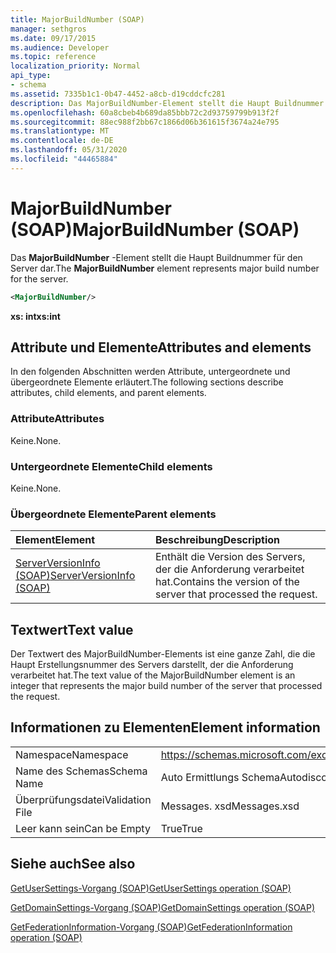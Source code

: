 ```yaml
---
title: MajorBuildNumber (SOAP)
manager: sethgros
ms.date: 09/17/2015
ms.audience: Developer
ms.topic: reference
localization_priority: Normal
api_type:
- schema
ms.assetid: 7335b1c1-0b47-4452-a8cb-d19cddcfc281
description: Das MajorBuildNumber-Element stellt die Haupt Buildnummer für den Server dar.
ms.openlocfilehash: 60a8cbeb4b689da85bbb72c2d93759799b913f2f
ms.sourcegitcommit: 88ec988f2bb67c1866d06b361615f3674a24e795
ms.translationtype: MT
ms.contentlocale: de-DE
ms.lasthandoff: 05/31/2020
ms.locfileid: "44465884"
---
```

# <a name="majorbuildnumber-soap"></a><span data-ttu-id="eaa06-103">MajorBuildNumber (SOAP)</span><span class="sxs-lookup"><span data-stu-id="eaa06-103">MajorBuildNumber (SOAP)</span></span>

<span data-ttu-id="eaa06-104">Das **MajorBuildNumber** -Element stellt die Haupt Buildnummer für den Server dar.</span><span class="sxs-lookup"><span data-stu-id="eaa06-104">The **MajorBuildNumber** element represents major build number for the server.</span></span> 
  
```XML
<MajorBuildNumber/>
```

 <span data-ttu-id="eaa06-105">**xs: int**</span><span class="sxs-lookup"><span data-stu-id="eaa06-105">**xs:int**</span></span>
## <a name="attributes-and-elements"></a><span data-ttu-id="eaa06-106">Attribute und Elemente</span><span class="sxs-lookup"><span data-stu-id="eaa06-106">Attributes and elements</span></span>

<span data-ttu-id="eaa06-107">In den folgenden Abschnitten werden Attribute, untergeordnete und übergeordnete Elemente erläutert.</span><span class="sxs-lookup"><span data-stu-id="eaa06-107">The following sections describe attributes, child elements, and parent elements.</span></span>
  
### <a name="attributes"></a><span data-ttu-id="eaa06-108">Attribute</span><span class="sxs-lookup"><span data-stu-id="eaa06-108">Attributes</span></span>

<span data-ttu-id="eaa06-109">Keine.</span><span class="sxs-lookup"><span data-stu-id="eaa06-109">None.</span></span>
  
### <a name="child-elements"></a><span data-ttu-id="eaa06-110">Untergeordnete Elemente</span><span class="sxs-lookup"><span data-stu-id="eaa06-110">Child elements</span></span>

<span data-ttu-id="eaa06-111">Keine.</span><span class="sxs-lookup"><span data-stu-id="eaa06-111">None.</span></span>
  
### <a name="parent-elements"></a><span data-ttu-id="eaa06-112">Übergeordnete Elemente</span><span class="sxs-lookup"><span data-stu-id="eaa06-112">Parent elements</span></span>

|<span data-ttu-id="eaa06-113">**Element**</span><span class="sxs-lookup"><span data-stu-id="eaa06-113">**Element**</span></span>|<span data-ttu-id="eaa06-114">**Beschreibung**</span><span class="sxs-lookup"><span data-stu-id="eaa06-114">**Description**</span></span>|
|:-----|:-----|
|[<span data-ttu-id="eaa06-115">ServerVersionInfo (SOAP)</span><span class="sxs-lookup"><span data-stu-id="eaa06-115">ServerVersionInfo (SOAP)</span></span>](serverversioninfo-soap.md) <br/> |<span data-ttu-id="eaa06-116">Enthält die Version des Servers, der die Anforderung verarbeitet hat.</span><span class="sxs-lookup"><span data-stu-id="eaa06-116">Contains the version of the server that processed the request.</span></span>  <br/> |
   
## <a name="text-value"></a><span data-ttu-id="eaa06-117">Textwert</span><span class="sxs-lookup"><span data-stu-id="eaa06-117">Text value</span></span>

<span data-ttu-id="eaa06-118">Der Textwert des MajorBuildNumber-Elements ist eine ganze Zahl, die die Haupt Erstellungsnummer des Servers darstellt, der die Anforderung verarbeitet hat.</span><span class="sxs-lookup"><span data-stu-id="eaa06-118">The text value of the MajorBuildNumber element is an integer that represents the major build number of the server that processed the request.</span></span>
  
## <a name="element-information"></a><span data-ttu-id="eaa06-119">Informationen zu Elementen</span><span class="sxs-lookup"><span data-stu-id="eaa06-119">Element information</span></span>

|||
|:-----|:-----|
|<span data-ttu-id="eaa06-120">Namespace</span><span class="sxs-lookup"><span data-stu-id="eaa06-120">Namespace</span></span>  <br/> |https://schemas.microsoft.com/exchange/2010/Autodiscover  <br/> |
|<span data-ttu-id="eaa06-121">Name des Schemas</span><span class="sxs-lookup"><span data-stu-id="eaa06-121">Schema Name</span></span>  <br/> |<span data-ttu-id="eaa06-122">Auto Ermittlungs Schema</span><span class="sxs-lookup"><span data-stu-id="eaa06-122">Autodiscover schema</span></span>  <br/> |
|<span data-ttu-id="eaa06-123">Überprüfungsdatei</span><span class="sxs-lookup"><span data-stu-id="eaa06-123">Validation File</span></span>  <br/> |<span data-ttu-id="eaa06-124">Messages. xsd</span><span class="sxs-lookup"><span data-stu-id="eaa06-124">Messages.xsd</span></span>  <br/> |
|<span data-ttu-id="eaa06-125">Leer kann sein</span><span class="sxs-lookup"><span data-stu-id="eaa06-125">Can be Empty</span></span>  <br/> |<span data-ttu-id="eaa06-126">True</span><span class="sxs-lookup"><span data-stu-id="eaa06-126">True</span></span>  <br/> |
   
## <a name="see-also"></a><span data-ttu-id="eaa06-127">Siehe auch</span><span class="sxs-lookup"><span data-stu-id="eaa06-127">See also</span></span>



[<span data-ttu-id="eaa06-128">GetUserSettings-Vorgang (SOAP)</span><span class="sxs-lookup"><span data-stu-id="eaa06-128">GetUserSettings operation (SOAP)</span></span>](getusersettings-operation-soap.md)
  
[<span data-ttu-id="eaa06-129">GetDomainSettings-Vorgang (SOAP)</span><span class="sxs-lookup"><span data-stu-id="eaa06-129">GetDomainSettings operation (SOAP)</span></span>](getdomainsettings-operation-soap.md)
  
[<span data-ttu-id="eaa06-130">GetFederationInformation-Vorgang (SOAP)</span><span class="sxs-lookup"><span data-stu-id="eaa06-130">GetFederationInformation operation (SOAP)</span></span>](getfederationinformation-operation-soap.md)


